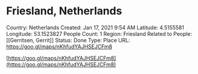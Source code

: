 # Friesland, Netherlands

Country: Netherlands
Created: Jan 17, 2021 9:54 AM
Latitude: 4.5155581
Longitude: 53.1523827
People Count: 1
Region: Friesland
Related to People: [[Gerritsen, Gerrit]]
Status: Done
Type: Place
URL: https://goo.gl/maps/nKhfudYAJHSEJCFm8

[https://goo.gl/maps/nKhfudYAJHSEJCFm8](https://goo.gl/maps/nKhfudYAJHSEJCFm8)